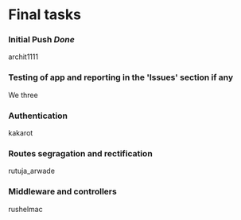 # Final tasks
### Initial Push *Done*
archit1111 

### Testing of app and reporting in the 'Issues' section if any
We three 

### Authentication
kakarot

### Routes segragation and rectification
rutuja_arwade

### Middleware and controllers
rushelmac


